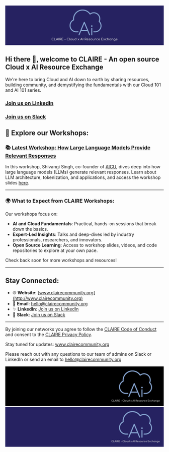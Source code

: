 ![v3 CLAIRE Temp CENTER banner - with INDIGO background](https://github.com/CLAIRE-Community/.github/blob/main/assets/claire_indigo_center_logo_banner_background.png?raw=true)

## Hi there 👋, welcome to CLAIRE - An open source Cloud x AI Resource Exchange

We're here to bring Cloud and AI down to earth by sharing resources, building community, and demystifying the fundamentals with our Cloud 101 and AI 101 series. 

### [Join us on LinkedIn](https://www.linkedin.com/showcase/claire-exchange/)

### [Join us on Slack](https://forms.gle/FtV3x8YWRgtLrbLk7)

## 🚀 Explore our Workshops:

### 📚 [Latest Workshop: How Large Language Models Provide Relevant Responses](https://github.com/CLAIRE-Community/CLAIRE-WS-how-llms-provide-relevant-responses)
In this workshop, Shivangi Singh, co-founder of [AICU](https://www.ai-cu.com/), dives deep into how large language models (LLMs) generate relevant responses. Learn about LLM architecture, tokenization, and applications, and access the workshop slides [here](https://github.com/CLAIRE-Community/CLAIRE-WS-how-llms-provide-relevant-responses).

---

### 🌍 What to Expect from CLAIRE Workshops:

Our workshops focus on:
- **AI and Cloud Fundamentals**: Practical, hands-on sessions that break down the basics.
- **Expert-Led Insights**: Talks and deep-dives led by industry professionals, researchers, and innovators.
- **Open Source Learning**: Access to workshop slides, videos, and code repositories to explore at your own pace.

Check back soon for more workshops and resources!

---

## Stay Connected:
- 🌐 **Website**: [www.clairecommunity.org](http://www.clairecommunity.org)
- 📩 **Email**: hello@clairecommunity.org
- ✨ **LinkedIn**: [Join us on LinkedIn](https://www.linkedin.com/showcase/claire-hub/)
- 💬 **Slack**: [Join us on Slack](https://forms.gle/FtV3x8YWRgtLrbLk7)

---
By joining our networks you agree to follow the [CLAIRE Code of Conduct](https://github.com/CLAIRE-Community/.github/blob/main/docs/claire_code_of_conduct.pdf) and consent to the [CLAIRE Privacy Policy](https://github.com/CLAIRE-Community/.github/blob/main/docs/claire_privacy_policy.pdf).


Stay tuned for updates: www.clairecommunity.org

Please reach out with any questions to our team of admins on Slack or LinkedIn or send an email to hello@clairecommunity.org

![CLAIRE Temp Banner - with BLACK background](https://github.com/CLAIRE-Community/.github/blob/main/assets/claire_black_banner_background.png?raw=true)
![CLAIRE Temp banner - with INDIGO background](https://github.com/CLAIRE-Community/.github/blob/main/assets/claire_indigo_banner_background.png?raw=true)
